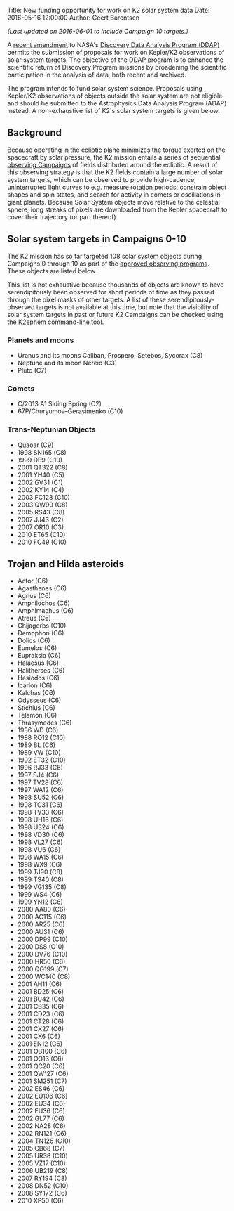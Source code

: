 Title: New funding opportunity for work on K2 solar system data
Date: 2016-05-16 12:00:00
Author: Geert Barentsen

*(Last updated on 2016-06-01 to include Campaign 10 targets.)*

A [recent amendment](http://science.nasa.gov/researchers/sara/grant-solicitations/roses-2016/2016/3/11/amendment-1ddap-now-includes-keplerk2-solar-system-observations/)
to NASA's [Discovery Data Analysis Program (DDAP)](https://nspires.nasaprs.com/external/solicitations/summary.do?method=init&solId=%7BE2458B76-679E-DD13-4075-005651FF0CEE%7D&path=open)
permits the submission of proposals for work on Kepler/K2 observations
of solar system targets.
The objective of the DDAP program is to enhance the scientific return
of Discovery Program missions by broadening the scientific participation
in the analysis of data, both recent and archived.

The program intends to fund solar system science.
Proposals using Kepler/K2 observations of objects outside the solar system are not eligible and should be submitted to the Astrophysics Data Analysis Program (ADAP) instead. A non-exhaustive list of K2's solar system targets is given below.

## Background

Because operating in the ecliptic plane minimizes the torque exerted on the spacecraft by solar pressure, the K2 mission entails a series of sequential [observing Campaigns](k2-fields.html) of fields distributed around the ecliptic.
A result of this observing strategy is that the K2 fields
contain a large number of solar system targets,
which can be observed to provide high-cadence, uninterrupted light curves
to e.g. measure rotation periods, constrain object shapes and spin states,
and search for activity in comets or oscillations in giant planets.
Because Solar System objects move relative to the celestial sphere,
long streaks of pixels are downloaded from the Kepler spacecraft to cover
their trajectory (or part thereof).


## Solar system targets in Campaigns 0-10

The K2 mission has so far targeted 108 solar system objects during
Campaigns 0 through 10 as part of the
[approved observing programs](k2-approved-programs.html).
These objects are listed below.

This list is not exhaustive because thousands of objects are known
to have serendipitously been observed for short periods of time
as they passed through the pixel masks of other targets.
A list of these serendipitously-observed targets is not available at this time,
but note that the visibility of solar system targets in past or future K2 Campaigns
can be checked using the [K2ephem command-line tool](https://github.com/KeplerGO/K2ephem).

### Planets and moons

* Uranus and its moons Caliban, Prospero, Setebos, Sycorax (C8)
* Neptune and its moon Nereid (C3)
* Pluto (C7)

### Comets

* C/2013 A1 Siding Spring (C2)
* 67P/Churyumov–Gerasimenko (C10)

### Trans-Neptunian Objects

* Quaoar     (C9)
* 1998 SN165 (C8)
* 1999 DE9   (C10)
* 2001 QT322 (C8)
* 2001 YH40  (C5)
* 2002 GV31  (C1)
* 2002 KY14  (C4)
* 2003 FC128 (C10)
* 2003 QW90  (C8)
* 2005 RS43  (C8)
* 2007 JJ43  (C2)
* 2007 OR10  (C3)
* 2010 ET65  (C10)
* 2010 FC49  (C10)

## Trojan and Hilda asteroids

* Actor        (C6) 
* Agasthenes   (C6)
* Agrius       (C6)
* Amphilochos  (C6)
* Amphimachus  (C6)
* Atreus       (C6)
* Chijagerbs   (C10)
* Demophon     (C6)
* Dolios       (C6)
* Eumelos      (C6)
* Eupraksia    (C6)
* Halaesus     (C6)
* Halitherses  (C6)
* Hesiodos     (C6)
* Icarion      (C6)
* Kalchas      (C6)
* Odysseus     (C6)
* Stichius     (C6)
* Telamon      (C6)
* Thrasymedes  (C6)
* 1986 WD      (C6)
* 1988 RO12    (C10)
* 1989 BL      (C6)
* 1989 VW      (C10)
* 1992 ET32    (C10)
* 1996 RJ33    (C6)
* 1997 SJ4     (C6)
* 1997 TV28    (C6)
* 1997 WA12    (C6)
* 1998 SU52    (C6)
* 1998 TC31    (C6)
* 1998 TV33    (C6)
* 1998 UH16    (C6)
* 1998 US24    (C6)
* 1998 VD30    (C6)
* 1998 VL27    (C6)
* 1998 VU6     (C6)
* 1998 WA15    (C6)
* 1998 WX9     (C6)
* 1999 TJ90    (C8)
* 1999 TS40    (C8)
* 1999 VG135   (C8)
* 1999 WS4     (C6)
* 1999 YN12    (C6)
* 2000 AA80    (C6)
* 2000 AC115   (C6)
* 2000 AR25    (C6)
* 2000 AU31    (C6)
* 2000 DP99    (C10)
* 2000 DS8     (C10)
* 2000 DV76    (C10)
* 2000 HR50    (C6)
* 2000 QG199   (C7)
* 2000 WC140   (C8)
* 2001 AH11    (C6)
* 2001 BD25    (C6)
* 2001 BU42    (C6)
* 2001 CB35    (C6)
* 2001 CD23    (C6)
* 2001 CT28    (C6)
* 2001 CX27    (C6)
* 2001 CX6     (C6)
* 2001 EN12    (C6)
* 2001 OB100   (C6)
* 2001 OG13    (C6)
* 2001 QC20    (C6)
* 2001 QW127   (C6)
* 2001 SM251   (C7)
* 2002 ES46    (C6)
* 2002 EU106   (C6)
* 2002 EU34    (C6)
* 2002 FU36    (C6)
* 2002 GL77    (C6)
* 2002 NA28    (C6)
* 2002 RN121   (C6)
* 2004 TN126   (C10)
* 2005 CB68    (C7)
* 2005 UR38    (C10)
* 2005 VZ17    (C10)
* 2006 UB219   (C8)
* 2007 RY194   (C8)
* 2008 DN52    (C10)
* 2008 SY172   (C6)
* 2010 XP50    (C6)
